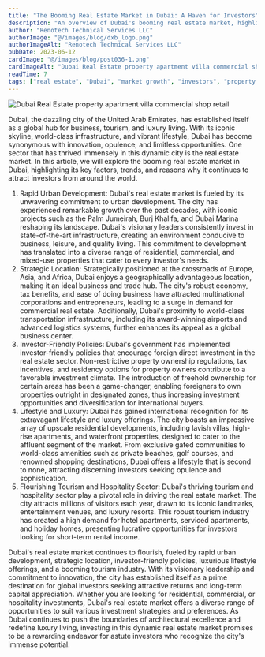 ```yaml
---
title: "The Booming Real Estate Market in Dubai: A Haven for Investors"
description: "An overview of Dubai's booming real estate market, highlighting growth, investor policies, luxury lifestyle, and tourism impact."
author: "Renotech Technical Services LLC"
authorImage: "@/images/blog/dxb_logo.png"
authorImageAlt: "Renotech Technical Services LLC"
pubDate: 2023-06-12
cardImage: "@/images/blog/post036-1.png"
cardImageAlt: "Dubai Real Estate property apartment villa commercial shop retail"
readTime: 7
tags: ["real estate", "Dubai", "market growth", "investors", "property trends"]
---
```


![Dubai Real Estate property apartment villa commercial shop retail](@/images/blog/post036-1.png "Dubai Real Estate property apartment villa commercial shop retail")

Dubai, the dazzling city of the United Arab Emirates, has established itself as a global hub for business, tourism, and luxury living. With its iconic skyline, world-class infrastructure, and vibrant lifestyle, Dubai has become synonymous with innovation, opulence, and limitless opportunities. One sector that has thrived immensely in this dynamic city is the real estate market. In this article, we will explore the booming real estate market in Dubai, highlighting its key factors, trends, and reasons why it continues to attract investors from around the world.

1.  Rapid Urban Development: Dubai's real estate market is fueled by its unwavering commitment to urban development. The city has experienced remarkable growth over the past decades, with iconic projects such as the Palm Jumeirah, Burj Khalifa, and Dubai Marina reshaping its landscape. Dubai's visionary leaders consistently invest in state-of-the-art infrastructure, creating an environment conducive to business, leisure, and quality living. This commitment to development has translated into a diverse range of residential, commercial, and mixed-use properties that cater to every investor's needs.
2.  Strategic Location: Strategically positioned at the crossroads of Europe, Asia, and Africa, Dubai enjoys a geographically advantageous location, making it an ideal business and trade hub. The city's robust economy, tax benefits, and ease of doing business have attracted multinational corporations and entrepreneurs, leading to a surge in demand for commercial real estate. Additionally, Dubai's proximity to world-class transportation infrastructure, including its award-winning airports and advanced logistics systems, further enhances its appeal as a global business center.
3.  Investor-Friendly Policies: Dubai's government has implemented investor-friendly policies that encourage foreign direct investment in the real estate sector. Non-restrictive property ownership regulations, tax incentives, and residency options for property owners contribute to a favorable investment climate. The introduction of freehold ownership for certain areas has been a game-changer, enabling foreigners to own properties outright in designated zones, thus increasing investment opportunities and diversification for international buyers.
4.  Lifestyle and Luxury: Dubai has gained international recognition for its extravagant lifestyle and luxury offerings. The city boasts an impressive array of upscale residential developments, including lavish villas, high-rise apartments, and waterfront properties, designed to cater to the affluent segment of the market. From exclusive gated communities to world-class amenities such as private beaches, golf courses, and renowned shopping destinations, Dubai offers a lifestyle that is second to none, attracting discerning investors seeking opulence and sophistication.
5.  Flourishing Tourism and Hospitality Sector: Dubai's thriving tourism and hospitality sector play a pivotal role in driving the real estate market. The city attracts millions of visitors each year, drawn to its iconic landmarks, entertainment venues, and luxury resorts. This robust tourism industry has created a high demand for hotel apartments, serviced apartments, and holiday homes, presenting lucrative opportunities for investors looking for short-term rental income.

Dubai's real estate market continues to flourish, fueled by rapid urban development, strategic location, investor-friendly policies, luxurious lifestyle offerings, and a booming tourism industry. With its visionary leadership and commitment to innovation, the city has established itself as a prime destination for global investors seeking attractive returns and long-term capital appreciation. Whether you are looking for residential, commercial, or hospitality investments, Dubai's real estate market offers a diverse range of opportunities to suit various investment strategies and preferences. As Dubai continues to push the boundaries of architectural excellence and redefine luxury living, investing in this dynamic real estate market promises to be a rewarding endeavor for astute investors who recognize the city's immense potential.